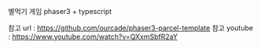 별먹기 게임
phaser3 + typescript

참고 url : https://github.com/ourcade/phaser3-parcel-template
참고 youtube : https://www.youtube.com/watch?v=QXxmSbfR2aY
